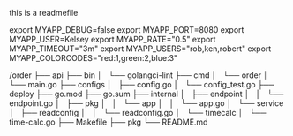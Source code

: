 this is a readmefile

export MYAPP_DEBUG=false
export MYAPP_PORT=8080
export MYAPP_USER=Kelsey
export MYAPP_RATE="0.5"
export MYAPP_TIMEOUT="3m"
export MYAPP_USERS="rob,ken,robert"
export MYAPP_COLORCODES="red:1,green:2,blue:3"

/order
├── api
├── bin
│   └── golangci-lint
├── cmd
│   └── order
│       └── main.go
├── configs
│   ├── config.go
│   └── config_test.go
├── deploy
├── go.mod
├── go.sum
├── internal
│   ├── endpoint
│   │   └── endpoint.go
│   ├── pkg
│   │   └── app
│   │       └── app.go
│   └── service
│       ├── readconfig
│       │   └── readconfig.go
│       └── timecalc
│           └── time-calc.go
├── Makefile
├── pkg
└── README.md

